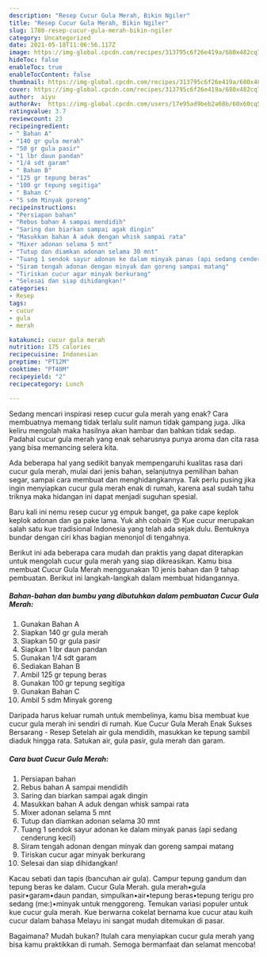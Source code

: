 ```yaml
---
description: "Resep Cucur Gula Merah, Bikin Ngiler"
title: "Resep Cucur Gula Merah, Bikin Ngiler"
slug: 1780-resep-cucur-gula-merah-bikin-ngiler
category: Uncategorized
date: 2021-05-18T11:06:56.117Z
image: https://img-global.cpcdn.com/recipes/313795c6f26e419a/680x482cq70/cucur-gula-merah-foto-resep-utama.jpg
hideToc: false
enableToc: true
enableTocContent: false
thumbnail: https://img-global.cpcdn.com/recipes/313795c6f26e419a/680x482cq70/cucur-gula-merah-foto-resep-utama.jpg
cover: https://img-global.cpcdn.com/recipes/313795c6f26e419a/680x482cq70/cucur-gula-merah-foto-resep-utama.jpg
author:  aiyu
authorAv:  https://img-global.cpcdn.com/users/17e95ad9beb2a68b/60x60cq50/avatar.jpg
ratingvalue: 3.7
reviewcount: 23
recipeingredient:
- " Bahan A"
- "140 gr gula merah"
- "50 gr gula pasir"
- "1 lbr daun pandan"
- "1/4 sdt garam"
- " Bahan B"
- "125 gr tepung beras"
- "100 gr tepung segitiga"
- " Bahan C"
- "5 sdm Minyak goreng"
recipeinstructions:
- "Persiapan bahan"
- "Rebus bahan A sampai mendidih"
- "Saring dan biarkan sampai agak dingin"
- "Masukkan bahan A aduk dengan whisk sampai rata"
- "Mixer adonan selama 5 mnt"
- "Tutup dan diamkan adonan selama 30 mnt"
- "Tuang 1 sendok sayur adonan ke dalam minyak panas (api sedang cenderung kecil)"
- "Siram tengah adonan dengan minyak dan goreng sampai matang"
- "Tiriskan cucur agar minyak berkurang"
- "Selesai dan siap dihidangkan!"
categories:
- Resep
tags:
- cucur
- gula
- merah

katakunci: cucur gula merah 
nutrition: 175 calories
recipecuisine: Indonesian
preptime: "PT12M"
cooktime: "PT40M"
recipeyield: "2"
recipecategory: Lunch

---
```



Sedang mencari inspirasi resep cucur gula merah yang enak? Cara membuatnya memang tidak terlalu sulit namun tidak gampang juga. Jika keliru mengolah maka hasilnya akan hambar dan bahkan tidak sedap. Padahal cucur gula merah yang enak seharusnya punya aroma dan cita rasa yang bisa memancing selera kita.


Ada beberapa hal yang sedikit banyak mempengaruhi kualitas rasa dari cucur gula merah, mulai dari jenis bahan, selanjutnya pemilihan bahan segar, sampai cara membuat dan menghidangkannya. Tak perlu pusing jika ingin menyiapkan cucur gula merah enak di rumah, karena asal sudah tahu triknya maka hidangan ini dapat menjadi suguhan spesial.

Baru kali ini nemu resep cucur yg empuk banget, ga pake cape keplok keplok adonan dan ga pake lama. Yuk ahh cobain 😍 Kue cucur merupakan salah satu kue tradisional Indonesia yang telah ada sejak dulu. Bentuknya bundar dengan ciri khas bagian menonjol di tengahnya.


Berikut ini ada beberapa cara mudah dan praktis yang dapat diterapkan untuk mengolah cucur gula merah yang siap dikreasikan. Kamu bisa membuat Cucur Gula Merah menggunakan 10 jenis bahan dan 9 tahap pembuatan. Berikut ini langkah-langkah dalam membuat hidangannya.

<!--inarticleads1-->

##### Bahan-bahan dan bumbu yang dibutuhkan dalam pembuatan Cucur Gula Merah:

1. Gunakan  Bahan A
1. Siapkan 140 gr gula merah
1. Siapkan 50 gr gula pasir
1. Siapkan 1 lbr daun pandan
1. Gunakan 1/4 sdt garam
1. Sediakan  Bahan B
1. Ambil 125 gr tepung beras
1. Gunakan 100 gr tepung segitiga
1. Gunakan  Bahan C
1. Ambil 5 sdm Minyak goreng


Daripada harus keluar rumah untuk membelinya, kamu bisa membuat kue cucur gula merah ini sendiri di rumah. Kue Cucur Gula Merah Enak Sukses Bersarang - Resep Setelah air gula mendidih, masukkan ke tepung sambil diaduk hingga rata. Satukan air, gula pasir, gula merah dan garam. 

<!--inarticleads2-->

##### Cara buat Cucur Gula Merah:

1. Persiapan bahan
1. Rebus bahan A sampai mendidih
1. Saring dan biarkan sampai agak dingin
1. Masukkan bahan A aduk dengan whisk sampai rata
1. Mixer adonan selama 5 mnt
1. Tutup dan diamkan adonan selama 30 mnt
1. Tuang 1 sendok sayur adonan ke dalam minyak panas (api sedang cenderung kecil)
1. Siram tengah adonan dengan minyak dan goreng sampai matang
1. Tiriskan cucur agar minyak berkurang
1. Selesai dan siap dihidangkan!

Kacau sebati dan tapis (bancuhan air gula). Campur tepung gandum dan tepung beras ke dalam. Cucur Gula Merah. gula merah•gula pasir•garam•daun pandan, simpulkan•air•tepung beras•tepung terigu pro sedang (me:)•minyak untuk menggoreng. Temukan variasi populer untuk kue cucur gula merah. Kue berwarna cokelat bernama kue cucur atau kuih cucur dalam bahasa Melayu ini sangat mudah ditemukan di pasar. 

Bagaimana? Mudah bukan? Itulah cara menyiapkan cucur gula merah yang bisa kamu praktikkan di rumah. Semoga bermanfaat dan selamat mencoba!
